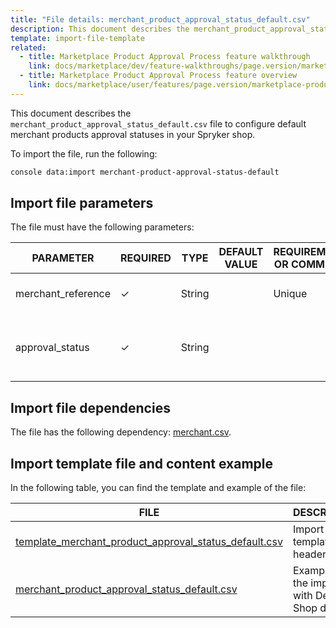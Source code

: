 ```yaml
---
title: "File details: merchant_product_approval_status_default.csv"
description: This document describes the merchant_product_approval_status_default.csv file to configure default merchant products approval statuses in your Spryker shop.
template: import-file-template
related:
  - title: Marketplace Product Approval Process feature walkthrough
    link: docs/marketplace/dev/feature-walkthroughs/page.version/marketplace-product-approval-process-feature-walkthrough.html
  - title: Marketplace Product Approval Process feature overview
    link: docs/marketplace/user/features/page.version/marketplace-product-approval-process-feature-overview.html
---
```


This document describes the `merchant_product_approval_status_default.csv` file to configure default merchant products approval statuses in your Spryker shop.

To import the file, run the following:

```bash
console data:import merchant-product-approval-status-default
```

## Import file parameters

The file must have the following parameters:

| PARAMETER      | REQUIRED | TYPE | DEFAULT VALUE | REQUIREMENTS OR COMMENTS  | DESCRIPTION                               |
| ------------- | ---------- | ------ | ----------- | ------------------- | ------------------------------------ |
| merchant_reference | &check;             | String   |                   | Unique                        | Identifier of the merchant in the system.     |
| approval_status               | &check;             | String     |                   |  | Default approval status for the merchant products.               |

## Import file dependencies

The file has the following dependency: [merchant.csv](/docs/marketplace/dev/data-import/{{site.version}}/file-details-merchant.csv.html).

## Import template file and content example

In the following table, you can find the template and example of the file:

| FILE     | DESCRIPTION    |
| -------------------------- | -------------------------- |
| [template_merchant_product_approval_status_default.csv](https://spryker.s3.eu-central-1.amazonaws.com/docs/Developer+Guide/Back-End/Data+Manipulation/Data+Ingestion/Data+Import/Data+Import+Categories/Marketplace+setup/template_merchant_product_approval_status_default.csv) | Import file template with headers only.         |
| [merchant_product_approval_status_default.csv](https://spryker.s3.eu-central-1.amazonaws.com/docs/Developer+Guide/Back-End/Data+Manipulation/Data+Ingestion/Data+Import/Data+Import+Categories/Marketplace+setup/merchant_product_approval_status_default.csv) | Example of the import file with Demo Shop data. |

